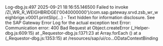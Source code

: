 Log-dbg.js:497 2025-09-21 18:16:55.146500 Failed to invoke /ZI_WR_R_WEIGHBRIDGE('0040000000')/com.sap.gateway.srvd.zsb_wr_weighbrige.v0001.printSlip(...) - Text hidden for information disclosure. See the SAP Gateway Error Log for the actual exception text
Error: Communication error: 400 Bad Request
    at Object.createError (_Helper-dbg.js:609:15)
    at _Requestor-dbg.js:1371:23
    at Array.forEach (<anonymous>)
    at a (_Requestor-dbg.js:1353:15)
    at /resources/sap/ui/co…ODataContextBinding

﻿
